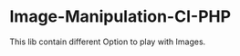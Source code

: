 Image-Manipulation-CI-PHP
=========================

This lib contain different Option to play with Images.
